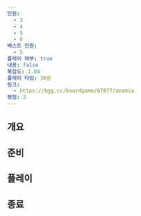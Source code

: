 ```yaml
---
인원:
  - 3
  - 4
  - 5
  - 6
베스트 인원:
  - 5
플레이 여부: true
내용: false
복잡도: 1.04
플레이 타임: 30분
링크:
  - https://bgg.cc/boardgame/67877/anomia
평점: 3
---
```

## 개요
## 준비
## 플레이
## 종료